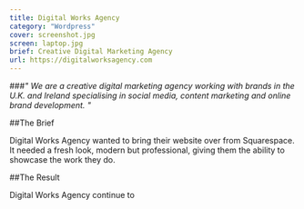 ```yaml
---
title: Digital Works Agency
category: "Wordpress"
cover: screenshot.jpg
screen: laptop.jpg
brief: Creative Digital Marketing Agency
url: https://digitalworksagency.com
---
```

###*" We are a creative digital marketing agency working with brands in the U.K. and Ireland specialising in social media, content marketing and online brand development. "*


##The Brief

Digital Works Agency wanted to bring their website over from Squarespace. It needed a fresh look, modern but professional, 
giving them the ability to showcase the work they do.


##The Result

Digital Works Agency continue to 